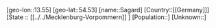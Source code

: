 ﻿---
location: [54.53,13.55]
type: City
tags:
- geo/City


SpocWebEntityId: 33872
isDeleted: false
confidential: public

---
[geo-lon::13.55]
[geo-lat::54.53]
[name::Sagard]
[Country::[[Germany]]]
[State :: [[../../Mecklenburg-Vorpommern]] ]
[Population::]
[Unknown::]

